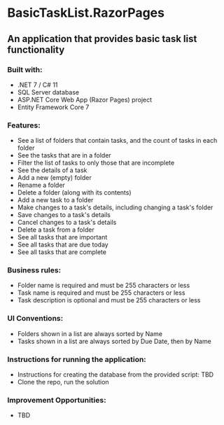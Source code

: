 # BasicTaskList.RazorPages

## An application that provides basic task list functionality

### Built with:
- .NET 7 / C# 11
- SQL Server database
- ASP.NET Core Web App (Razor Pages) project
- Entity Framework Core 7

### Features:
- See a list of folders that contain tasks, and the count of tasks in each folder
- See the tasks that are in a folder
- Filter the list of tasks to only those that are incomplete
- See the details of a task
- Add a new (empty) folder
- Rename a folder
- Delete a folder (along with its contents)
- Add a new task to a folder
- Make changes to a task's details, including changing a task's folder
- Save changes to a task's details
- Cancel changes to a task's details
- Delete a task from a folder
- See all tasks that are important
- See all tasks that are due today
- See all tasks that are complete

### Business rules:
- Folder name is required and must be 255 characters or less
- Task name is required and must be 255 characters or less
- Task description is optional and must be 255 characters or less

### UI Conventions:
- Folders shown in a list are always sorted by Name
- Tasks shown in a list are always sorted by Due Date, then by Name

### Instructions for running the application:
- Instructions for creating the database from the provided script: TBD
- Clone the repo, run the solution

### Improvement Opportunities:
- TBD

